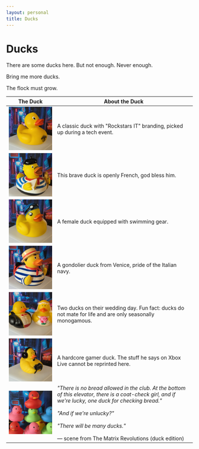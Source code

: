 ```yaml
---
layout: personal
title: Ducks
---
```


# Ducks

There are some ducks here. But not enough. Never enough.

Bring me more ducks.

The flock must grow.

| The Duck | About the Duck |
|----------|----------------|
| ![](../../assets/img/ducks/duck_rockstars.jpg) | A classic duck with "Rockstars IT" branding, picked up during a tech event. |
| ![](../../assets/img/ducks/duck_french.jpg) | This brave duck is openly French, god bless him. |
| ![](../../assets/img/ducks/duck_swimmer.jpg) | A female duck equipped with swimming gear. |
| ![](../../assets/img/ducks/duck_venice.jpg) | A gondolier duck from Venice, pride of the Italian navy. |
| ![](../../assets/img/ducks/duck_wedding.jpg) | Two ducks on their wedding day. Fun fact: ducks do not mate for life and are only seasonally monogamous. |
| ![](../../assets/img/ducks/duck_gamer.jpg) | A hardcore gamer duck. The stuff he says on Xbox Live cannot be reprinted here. |
| ![](../../assets/img/ducks/duck_many.jpg) | _"There is no bread allowed in the club. At the bottom of this elevator, there is a coat-check girl, and if we're lucky, one duck for checking bread."_<br><br>_"And if we're unlucky?"_<br><br>_"There will be many ducks."_<br><br>&mdash; scene from The Matrix Revolutions (duck edition) |

